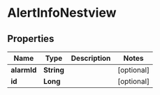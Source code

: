 # AlertInfoNestview

## Properties
Name | Type | Description | Notes
------------ | ------------- | ------------- | -------------
**alarmId** | **String** |  |  [optional]
**id** | **Long** |  |  [optional]
